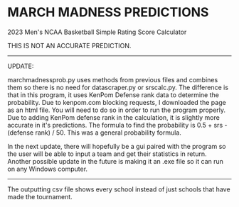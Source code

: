 # MARCH MADNESS PREDICTIONS
2023 Men's NCAA Basketball Simple Rating Score Calculator

THIS IS NOT AN ACCURATE PREDICTION.

-------------------------------------------------------------------------------------------------------------------------------
UPDATE:

marchmadnessprob.py uses methods from previous files and combines them so there is no need for datascraper.py or srscalc.py. The difference is that in this program, it uses KenPom Defense rank data to determine the probability. Due to kenpom.com blocking requests, I downloaded the page as an html file. You will need to do so in order to run the program properly. Due to adding KenPom defense rank in the calculation, it is slightly more accurate in it's predictions. The formula to find the probability is 0.5 + srs - (defense rank) / 50. This was a general probability formula.


In the next update, there will hopefully be a gui paired with the program so the user will be able to input a team and get their statistics in return. Another possible update in the future is making it an .exe file so it can run on any Windows computer.

-------------------------------------------------------------------------------------------------------------------------------

The outputting csv file shows every school instead of just schools that have made the tournament. 
